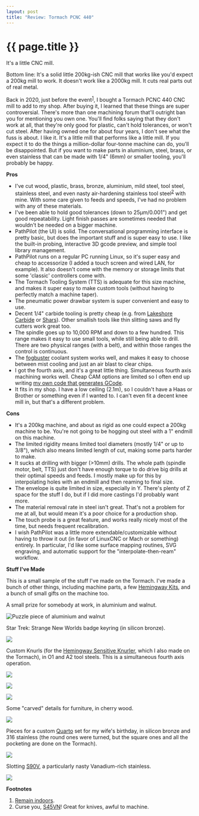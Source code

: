 ```yaml
---
layout: post
title: "Review: Tormach PCNC 440"
---
```


{{ page.title }}
================

<p class="meta">It's a little CNC mill.</p>

Bottom line: It's a solid little 200kg-ish CNC mill that works like you'd expect a 200kg mill to work. It doesn't work like a 2000kg mill. It cuts real parts out of real metal.

Back in 2020, just before the event<sup>[1](#foot1)</sup>, I bought a Tormach PCNC 440 CNC mill to add to my shop. After buying it, I learned that these things are super controversial. There's more than one machining forum that'll outright ban you for mentioning you own one. You'll find folks saying that they don't work at all, that they're only good for plastic, can't hold tolerances, or won't cut steel. After having owned one for about four years, I don't see what the fuss is about. I like it. It's a little mill that performs like a little mill. If you expect it to do the things a million-dollar four-tonne machine can do, you'll be disappointed. But if you want to make parts in aluminium, steel, brass, or even stainless that can be made with 1/4" (6mm) or smaller tooling, you'll probably be happy.

**Pros**

* I've cut wood, plastic, brass, bronze, aluminium, mild steel, tool steel, stainless steel, and even nasty air-hardening stainless tool steel<sup>[2](#foot2)</sup> with mine. With some care given to feeds and speeds, I've had no problem with any of these materials.
* I've been able to hold good tolerances (down to 25μm/0.001") and get good repeatability. Light finish passes are sometimes needed that wouldn't be needed on a bigger machine.
* PathPilot (the UI) is solid. The conversational programming interface is pretty basic, but does the important stuff and is super easy to use. I like the built-in probing, interactive 3D gcode preview, and simple tool library management.
* PathPilot runs on a regular PC running Linux, so it's super easy and cheap to accessorize (I added a touch screen and wired LAN, for example). It also doesn't come with the memory or storage limits that some 'classic' controllers come with.
* The Tormach Tooling System (TTS) is adequate for this size machine, and makes it super easy to make custom tools (without having to perfectly match a machine taper).
* The pneumatic power drawbar system is super convenient and easy to use.
* Decent 1/4" carbide tooling is pretty cheap (e.g. from [Lakeshore Carbide](https://www.lakeshorecarbide.com/) or [Shars](https://www.shars.com/)). Other smallish tools like thin slitting saws and fly cutters work great too.
* The spindle goes up to 10,000 RPM and down to a few hundred. This range makes it easy to use small tools, while still being able to drill. There are two physical ranges (with a belt), and within those ranges the control is continuous.
* The [fogbuster](https://fogbuster.com/) coolant system works well, and makes it easy to choose between mist cooling and just an air blast to clear chips.
* I got the fourth axis, and it's a great little thing. Simultaneous fourth axis machining works well. Cheap CAM options are limited so I often end up writing [my own code that generates GCode](https://github.com/mbrooker/gear_gen).
* It fits in my shop. I have a low ceiling (2.1m), so I couldn't have a Haas or Brother or something even if I wanted to. I can't even fit a decent knee mill in, but that's a different problem.

**Cons**

* It's a 200kg machine, and about as rigid as one could expect a 200kg machine to be. You're not going to be hogging out steel with a 1" endmill on this machine.
* The limited rigidity means limited tool diameters (mostly 1/4" or up to 3/8"), which also means limited length of cut, making some parts harder to make.
* It sucks at drilling with bigger (>10mm) drills. The whole path (spindle motor, belt, TTS) just don't have enough torque to do drive big drills at their optimal speeds and feeds. I mostly make up for this by interpolating holes with an endmill and then reaming to final size.
* The envelope is quite limited in size, especially in Y. There's plenty of Z space for the stuff I do, but if I did more castings I'd probably want more.
* The material removal rate in steel isn't great. That's not a problem for me at all, but would mean it's a poor choice for a production shop.
* The touch probe is a great feature, and works really nicely most of the time, but needs frequent recalibration.
* I wish PathPilot was a little more extendable/customizable without having to throw it out (in favor of LinuxCNC or Mach or something) entirely. In particular, I'd like some surface mapping routines, SVG engraving, and automatic support for the "interpolate-then-ream" workflow.

**Stuff I've Made**

This is a small sample of the stuff I've made on the Tormach. I've made a bunch of other things, including machine parts, a few [Hemingway Kits](https://www.hemingwaykits.com/), and a bunch of small gifts on the machine too.

A small prize for somebody at work, in aluminium and walnut.

![Puzzle piece of aluminium and walnut](/misc-blog/images/puzzle_piece.jpg)

Star Trek: Strange New Worlds badge keyring (in silicon bronze).

![](/misc-blog/images/snw_badge.jpg)

Custom Knurls (for the [Hemingway Sensitive Knurler](https://www.hemingwaykits.com/HK1115), which I also made on the Tormach), in O1 and A2 tool steels. This is a simultaneous fourth axis operation.

![](/misc-blog/images/knurls.jpg)

![](/misc-blog/images/knurls2.jpg)

![](/misc-blog/images/hemingway_arm.jpg)

Some "carved" details for furniture, in cherry wood.

![](/misc-blog/images/hearts.jpg)

Pieces for a custom [Quarto](https://www.amazon.com/Gigamic-5201-Quarto/dp/B0019O198I) set for my wife's birthday, in silicon bronze and 316 stainless (the round ones were turned, but the square ones and all the pocketing are done on the Tormach).

![](/misc-blog/images/quarto.jpg)

Slotting [S90V](https://www.crucible.com/PDFs/DataSheets2010/dsS90v1%202010.pdf), a particularly nasty Vanadium-rich stainless.

![](/misc-blog/images/s90v.jpg)

**Footnotes**

1. <a name="foot1"></a> [Remain indoors](https://www.youtube.com/watch?v=aWSN5kaQ1oM).
2. <a name="foot2"></a> Curse you, [S45VN](http://www.crucible.com/PDFs/DataSheets2010/dsS45VN%20rev%202.pdf)! Great for knives, awful to machine.